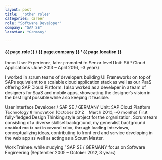```yaml
---
layout: post
title:  "other roles"
categories: career
role: "Software Developer"
company: "SAP SE"
location: "Germany"

---
```


<h4>{{ page.role }} / {{ page.company }} / {{ page.location }} </h4>

focus User Experience, later promoted to Senior level
Unit: SAP Cloud Applications (June 2013 – April 2016, ~3 years)
<!--more-->

I worked in scrum teams of developers building UI Frameworks on top of SAPs equivalent to a scalable cloud application stack as well as our PaaS offering SAP Cloud Platform. I also worked as a developer in a team of designers for SaaS and mobile apps, showcasing the designer’s vision in the best light possible while also keeping it feasible.

User Interface Developer / SAP SE / GERMANY
Unit: SAP Cloud Platform Technology & Innovation (October 2012 – March 2013, ~6 months)
First fully-fledged Design Thinking style project for the organization. Scrum team consisting of a diverse skillset background, my generalist background enabled me to act in several roles, through leading interviews, conceptualizing ideas, contributing to front end and service developing in the web app as well as acting as a Scrum Master.

Work Trainee, while studying  / SAP SE / GERMANY
focus on Software Engineering (September 2009 – October 2012, 3 years)
